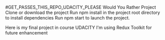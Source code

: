 #GET_PASSES_THIS_REPO_UDACITY_PLEASE
Would You Rather Project
Clone or download the project
Run npm install in the project root directory to install dependencies
Run npm start to launch the project. 

Here is my final project in course UDACITY
I'm using Redux Toolkit for future enhancement